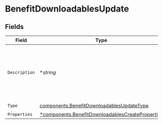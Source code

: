 # BenefitDownloadablesUpdate


## Fields

| Field                                                                                                               | Type                                                                                                                | Required                                                                                                            | Description                                                                                                         |
| ------------------------------------------------------------------------------------------------------------------- | ------------------------------------------------------------------------------------------------------------------- | ------------------------------------------------------------------------------------------------------------------- | ------------------------------------------------------------------------------------------------------------------- |
| `Description`                                                                                                       | **string*                                                                                                           | :heavy_minus_sign:                                                                                                  | The description of the benefit. Will be displayed on products having this benefit.                                  |
| `Type`                                                                                                              | [components.BenefitDownloadablesUpdateType](../../models/components/benefitdownloadablesupdatetype.md)              | :heavy_check_mark:                                                                                                  | N/A                                                                                                                 |
| `Properties`                                                                                                        | [*components.BenefitDownloadablesCreateProperties](../../models/components/benefitdownloadablescreateproperties.md) | :heavy_minus_sign:                                                                                                  | N/A                                                                                                                 |